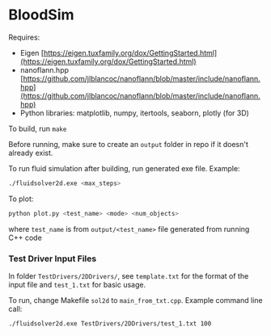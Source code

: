 # BloodSim

Requires:
- Eigen [https://eigen.tuxfamily.org/dox/GettingStarted.html](https://eigen.tuxfamily.org/dox/GettingStarted.html)
- nanoflann.hpp [https://github.com/jlblancoc/nanoflann/blob/master/include/nanoflann.hpp](https://github.com/jlblancoc/nanoflann/blob/master/include/nanoflann.hpp)
- Python libraries: matplotlib, numpy, itertools, seaborn, plotly (for 3D)

To build, run `make`

Before running, make sure to create an `output` folder in repo if it doesn't already exist.

To run fluid simulation after building, run generated exe file. Example: 
```sh
./fluidsolver2d.exe <max_steps>
```

To plot:
```sh
python plot.py <test_name> <mode> <num_objects>
```
where `test_name` is from `output/<test_name>` file generated from running C++ code


### Test Driver Input Files

In folder `TestDrivers/2DDrivers/`, see `template.txt` for the format of the input file and `test_1.txt` for basic usage.

To run, change Makefile `sol2d` to `main_from_txt.cpp`. Example command line call:

```sh
./fluidsolver2d.exe TestDrivers/2DDrivers/test_1.txt 100
```

